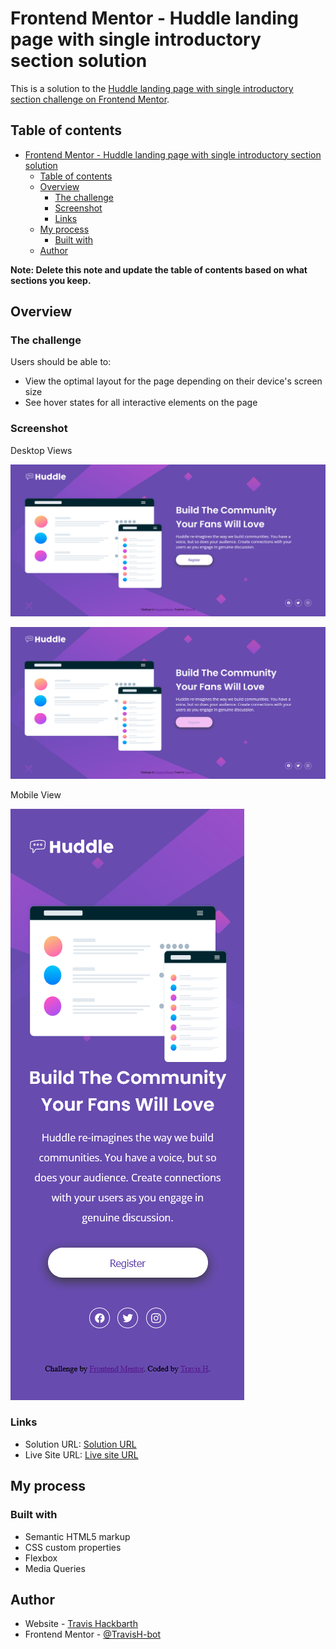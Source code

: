 # Frontend Mentor - Huddle landing page with single introductory section solution

This is a solution to the [Huddle landing page with single introductory section challenge on Frontend Mentor](https://www.frontendmentor.io/challenges/huddle-landing-page-with-a-single-introductory-section-B_2Wvxgi0). 

## Table of contents

- [Frontend Mentor - Huddle landing page with single introductory section solution](#frontend-mentor---huddle-landing-page-with-single-introductory-section-solution)
  - [Table of contents](#table-of-contents)
  - [Overview](#overview)
    - [The challenge](#the-challenge)
    - [Screenshot](#screenshot)
    - [Links](#links)
  - [My process](#my-process)
    - [Built with](#built-with)
  - [Author](#author)


**Note: Delete this note and update the table of contents based on what sections you keep.**

## Overview

### The challenge

Users should be able to:

- View the optimal layout for the page depending on their device's screen size
- See hover states for all interactive elements on the page

### Screenshot

Desktop Views

![](./images/huddle-landing-page-one.png)

![](./images/huddle-landing-page-Two.png)

Mobile View

![](./images/huddle-landing-page-Three.png)

### Links

- Solution URL: [Solution URL](https://github.com/TravisH-bot/huddle-landing-page-with-single-introductory-section-master)
- Live Site URL: [Live site URL](https://travish-bot.github.io/huddle-landing-page-with-single-introductory-section-master/)

## My process

### Built with

- Semantic HTML5 markup
- CSS custom properties
- Flexbox
- Media Queries

## Author

- Website - [Travis Hackbarth](https://travish-bot.github.io/My-Portfolio/)
- Frontend Mentor - [@TravisH-bot](https://www.frontendmentor.io/profile/TravisH-bot)
